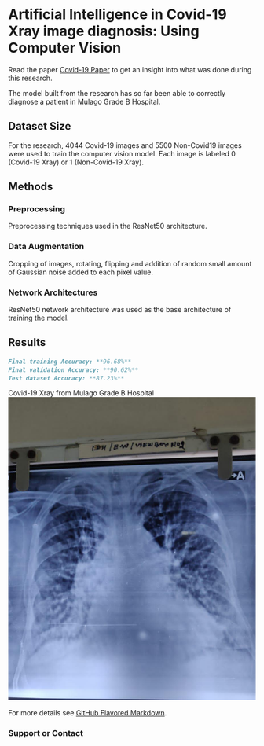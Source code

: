 # Artificial Intelligence in Covid-19 Xray image diagnosis: Using Computer Vision

Read the paper [Covid-19 Paper](https://github.com/Arnold-Caleb/arnold-caleb.github.io/blob/master/Covid-19%20Paper.pdf) to get an insight into what was done during this research.

The model built from the research has so far been able to correctly diagnose a patient in Mulago Grade B Hospital.

## Dataset Size

For the research, 4044 Covid-19 images and 5500 Non-Covid19 images were used to train the computer vision model. Each image is labeled 0 (Covid-19 Xray) or 1 (Non-Covid-19 Xray).

## Methods

### Preprocessing
Preprocessing techniques used in the ResNet50 architecture.

### Data Augmentation
Cropping of images, rotating, flipping and addition of random small amount of Gaussian noise added to each pixel value.

### Network Architectures
ResNet50 network architecture was used as the base architecture of training the model.

## Results
```markdown
Final training Accuracy: **96.68%**
Final validation Accuracy: **90.62%**
Test dataset Accuracy: **87.23%**
```

Covid-19 Xray from Mulago Grade B Hospital
![Covid-19 Xray](IMG-20200920-WA0011.jpg)


For more details see [GitHub Flavored Markdown](https://guides.github.com/features/mastering-markdown/).

### Support or Contact

